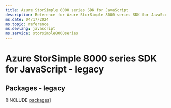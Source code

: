 ```yaml
---
title: Azure StorSimple 8000 series SDK for JavaScript
description: Reference for Azure StorSimple 8000 series SDK for JavaScript
ms.date: 04/17/2024
ms.topic: reference
ms.devlang: javascript
ms.service: storsimple8000series
---
```

# Azure StorSimple 8000 series SDK for JavaScript - legacy
## Packages - legacy
[!INCLUDE [packages](storsimple-8000-series-index.md)]